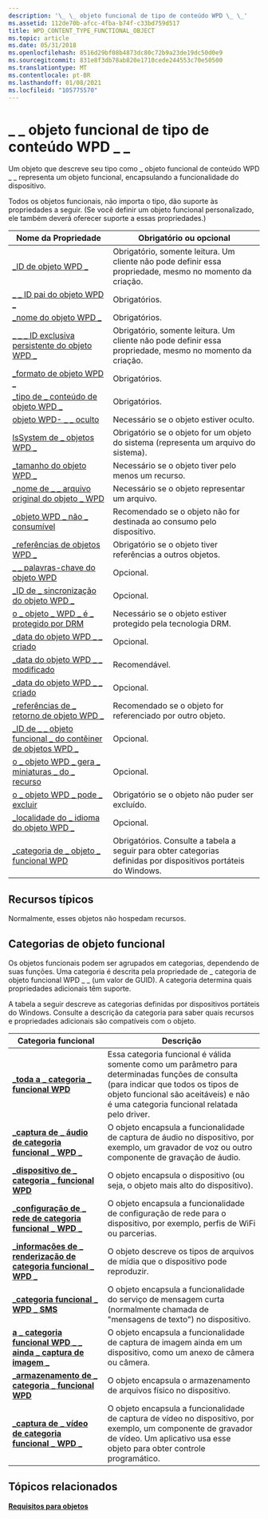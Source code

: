 ```yaml
---
description: '\_ \_ objeto funcional de tipo de conteúdo WPD \_ \_'
ms.assetid: 112de70b-afcc-4fba-b74f-c33bd759d517
title: WPD_CONTENT_TYPE_FUNCTIONAL_OBJECT
ms.topic: article
ms.date: 05/31/2018
ms.openlocfilehash: 8516d29bf08b4873dc80c72b9a23de19dc50d0e9
ms.sourcegitcommit: 831e8f3db78ab820e1710cede244553c70e50500
ms.translationtype: MT
ms.contentlocale: pt-BR
ms.lasthandoff: 01/08/2021
ms.locfileid: "105775570"
---
```

# <a name="wpd_content_type_functional_object"></a>\_ \_ objeto funcional de tipo de conteúdo WPD \_ \_

Um objeto que descreve seu tipo como \_ objeto funcional de conteúdo WPD \_ \_ representa um objeto funcional, encapsulando a funcionalidade do dispositivo.

Todos os objetos funcionais, não importa o tipo, dão suporte às propriedades a seguir. (Se você definir um objeto funcional personalizado, ele também deverá oferecer suporte a essas propriedades.)



| Nome da Propriedade                                                                                                         | Obrigatório ou opcional                                                                  |
|-----------------------------------------------------------------------------------------------------------------------|---------------------------------------------------------------------------------------|
| [\_ID de objeto WPD \_](object-properties.md)                                                                | Obrigatório, somente leitura. Um cliente não pode definir essa propriedade, mesmo no momento da criação.        |
| [\_ \_ ID pai do objeto WPD \_](object-properties.md)                                                 | Obrigatórios.                                                                             |
| [\_nome do objeto WPD \_](object-properties.md)                                                            | Obrigatórios.                                                                             |
| [\_ \_ \_ ID exclusiva persistente do objeto WPD \_](object-properties.md)                          | Obrigatório, somente leitura. Um cliente não pode definir essa propriedade, mesmo no momento da criação.        |
| [\_formato de objeto WPD \_](object-properties.md)                                                        | Obrigatórios.                                                                             |
| [\_tipo de \_ conteúdo de objeto WPD \_](object-properties.md)                                           | Obrigatórios.                                                                             |
| [objeto WPD- \_ \_ oculto](object-properties.md)                                                    | Necessário se o objeto estiver oculto.                                                     |
| [IsSystem de \_ objetos WPD \_](object-properties.md)                                                    | Obrigatório se o objeto for um objeto do sistema (representa um arquivo do sistema).                 |
| [\_tamanho do objeto WPD \_](object-properties.md)                                                            | Necessário se o objeto tiver pelo menos um recurso.                                     |
| [\_nome de \_ \_ arquivo original do objeto \_ WPD](object-properties.md)                              | Necessário se o objeto representar um arquivo.                                             |
| [\_objeto WPD \_ não \_ consumível](object-properties.md)                                       | Recomendado se o objeto não for destinada ao consumo pelo dispositivo.                 |
| [\_referências de objetos WPD \_](object-properties.md)                                                | Obrigatório se o objeto tiver referências a outros objetos.                               |
| [\_ \_ palavras-chave do objeto WPD](object-properties.md)                                                    | Opcional.                                                                             |
| [\_ID de \_ sincronização do objeto WPD \_](object-properties.md)                                                     | Opcional.                                                                             |
| [o \_ objeto \_ WPD \_ é \_ protegido por DRM](object-properties.md)                                  | Necessário se o objeto estiver protegido pela tecnologia DRM.                                |
| [\_data do objeto WPD \_ \_ criado](object-properties.md)                                           | Opcional.                                                                             |
| [\_data do objeto WPD \_ \_ modificado](object-properties.md)                                         | Recomendável.                                                                          |
| [\_data do objeto WPD \_ \_ criado](object-properties.md)                                         | Opcional.                                                                             |
| [\_referências de \_ retorno de objeto WPD \_](object-properties.md)                                                                | Recomendado se o objeto for referenciado por outro objeto.                            |
| [\_ID de \_ \_ objeto funcional \_ do contêiner de objetos WPD \_](object-properties.md)     | Opcional.                                                                             |
| [o \_ objeto WPD \_ gera \_ miniaturas \_ do \_ recurso](object-properties.md) | Opcional.                                                                             |
| [o \_ objeto WPD \_ pode \_ excluir](object-properties.md)                                                                     | Obrigatório se o objeto não puder ser excluído.                                             |
| [\_localidade do \_ idioma do objeto WPD \_](object-properties.md)                                                                | Opcional.                                                                             |
| [\_categoria de \_ objeto \_ funcional WPD](miscellaneous-properties.md)                      | Obrigatórios. Consulte a tabela a seguir para obter categorias definidas por dispositivos portáteis do Windows. |



 

## <a name="typical-resources"></a>Recursos típicos

Normalmente, esses objetos não hospedam recursos.

## <a name="functional-object-categories"></a>Categorias de objeto funcional

Os objetos funcionais podem ser agrupados em categorias, dependendo de suas funções. Uma categoria é descrita pela propriedade de \_ categoria de objeto funcional WPD \_ \_ (um valor de GUID). A categoria determina quais propriedades adicionais têm suporte.

A tabela a seguir descreve as categorias definidas por dispositivos portáteis do Windows. Consulte a descrição da categoria para saber quais recursos e propriedades adicionais são compatíveis com o objeto.



| Categoria funcional                                                                                        | Descrição                                                                                                                                                                                               |
|------------------------------------------------------------------------------------------------------------|-----------------------------------------------------------------------------------------------------------------------------------------------------------------------------------------------------------|
| [**\_toda a \_ categoria \_ funcional WPD**](wpd-functional-category-all.md)                                      | Essa categoria funcional é válida somente como um parâmetro para determinadas funções de consulta (para indicar que todos os tipos de objeto funcional são aceitáveis) e não é uma categoria funcional relatada pelo driver. |
| [**\_captura de \_ áudio de categoria funcional \_ WPD \_**](wpd-functional-category-audio-capture.md)                 | O objeto encapsula a funcionalidade de captura de áudio no dispositivo, por exemplo, um gravador de voz ou outro componente de gravação de áudio.                                                                      |
| [**\_dispositivo de \_ categoria \_ funcional WPD**](wpd-functional-category-device.md)                                | O objeto encapsula o dispositivo (ou seja, o objeto mais alto do dispositivo).                                                                                                                          |
| [**\_configuração de \_ rede de categoria funcional \_ WPD \_**](wpd-functional-category-network-configuration.md) | O objeto encapsula a funcionalidade de configuração de rede para o dispositivo, por exemplo, perfis de WiFi ou parcerias.                                                                                   |
| [**\_informações de \_ renderização de categoria funcional \_ WPD \_**](wpd-functional-category-rendering-information.md) | O objeto descreve os tipos de arquivos de mídia que o dispositivo pode reproduzir.                                                                                                                            |
| [**\_categoria funcional \_ WPD \_ SMS**](wpd-functional-category-sms.md)                                      | O objeto encapsula a funcionalidade do serviço de mensagem curta (normalmente chamada de "mensagens de texto") no dispositivo.                                                                                             |
| [**a \_ categoria funcional WPD \_ \_ ainda \_ captura de imagem \_**](wpd-functional-category-still-image-capture.md)    | O objeto encapsula a funcionalidade de captura de imagem ainda em um dispositivo, como um anexo de câmera ou câmera.                                                                                              |
| [**\_armazenamento de \_ categoria \_ funcional WPD**](wpd-functional-category-storage.md)                              | O objeto encapsula o armazenamento de arquivos físico no dispositivo.                                                                                                                                              |
| [**\_captura de \_ vídeo de categoria funcional \_ WPD \_**](wpd-functional-category-video-capture.md)                 | O objeto encapsula a funcionalidade de captura de vídeo no dispositivo, por exemplo, um componente de gravador de vídeo. Um aplicativo usa esse objeto para obter controle programático.                                 |



 

## <a name="related-topics"></a>Tópicos relacionados

<dl> <dt>

[**Requisitos para objetos**](requirements-for-objects.md)
</dt> </dl>

 

 



